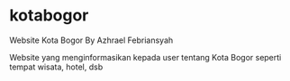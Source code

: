 # kotabogor
Website Kota Bogor By Azhrael Febriansyah

Website yang menginformasikan kepada user tentang Kota Bogor seperti tempat wisata, hotel, dsb
